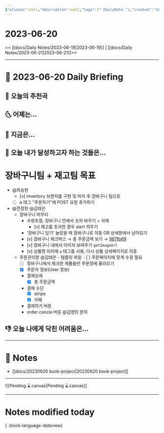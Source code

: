 ```yaml
---
{"aliases":null,"description":null,"tags":[" DailyNote "],"created":"2023-06-20T16:59:05","updated":"2023-07-15T21:30:20","title":"2023-06-20","dg-publish":true,"permalink":"/docs/Daily Notes/2023-06-20/","dgPassFrontmatter":true}
---
```



# 2023-06-20

<< [[docs/Daily Notes/2023-06-19\|2023-06-19]] | [[docs/Daily Notes/2023-06-21\|2023-06-21]]>>

---

# 📅 2023-06-20 Daily Briefing

## 🎵 오늘의 추천곡

## 🌜 어제는...

## 🙌 지금은...

## 🚀 오늘 내가 달성하고자 하는 것들은...


<div class="transclusion internal-embed is-loaded"><div class="markdown-embed">



# 장바구니팀 + 재고팀 목표

- @최승현
	- [v] inventory 브랜치를 구현 및 머지 후 장바구니 팀으로
	- [ ] a 태그 "주문하기"에 POST 요청 추가하기
- @전정헌 @김태은
	- 장바구니 마무리 
		- 수량조절, 장바구니 안에서 숫자 바꾸기 + 삭제
			- [v] 재고를 초과한 경우 alert 띄우기
		- '장바구니 담기' 눌렀을 때 장바구니로 이동 OR 상세창에서 남아있기
		- [v] 장바구니 체크박스 → 총 주문금액 보기 → [987fb69](https://github.com/ESTsoft-Book-Project/bookstore/blob/987fb6928e2625706a97749c2cc032c4992440c0/templates/cart_list.html#L98-L107)
		- [v] 장바구니 내에서 이미지 보여주기 `getImageUrl`
		- [v] 상품명 자리에 `a` 태그를 사용, 다시 상품 상세페이지로 이동
	- 주문관리창 @김태은 		- 템플릿 파일
			- [ ] 주문페이지에 맞게 수정 필요
		- [ ] 장바구니에서 체크한 제품들만 주문창에 올라오기
		- [x] 주문자 정보(User 정보)
		- 결제상세
			- [x] 총 주문금액
		- 결제 수단
			- [x] stripe
			- [x] 카페
		- 결제하기 버튼
		- order cancle 버튼 @김영민 문의


</div></div>


## 👎 오늘 나에게 닥친 어려움은...

---

# 📝 Notes

- [[docs/20230620 book-project\|20230620 book-project]]

___

![[Pending ⌛.canvas\|Pending ⌛.canvas]]

---

# Notes modified today


{ .block-language-dataview}
